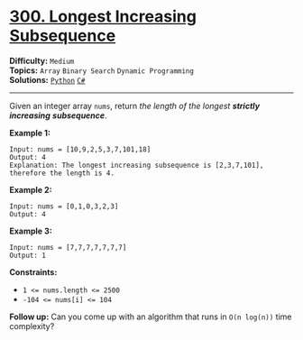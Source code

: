 # [300. Longest Increasing Subsequence](https://leetcode.com/problems/longest-increasing-subsequence/)

**Difficulty:** `Medium`  
**Topics:** `Array` `Binary Search` `Dynamic Programming`  
**Solutions:** [`Python`](../../src/python/challenges/problems/longest_increasing_subsequence_test.py) [`C#`](../../src/csharp/challenges/Problems/LongestIncreasingSubsequence.cs)  

---

Given an integer array `nums`, return *the length of the longest **strictly increasing*** ***subsequence***.

**Example 1:**

```
Input: nums = [10,9,2,5,3,7,101,18]
Output: 4
Explanation: The longest increasing subsequence is [2,3,7,101], therefore the length is 4.
```

**Example 2:**

```
Input: nums = [0,1,0,3,2,3]
Output: 4
```

**Example 3:**

```
Input: nums = [7,7,7,7,7,7,7]
Output: 1
```

**Constraints:**

* `1 <= nums.length <= 2500`
* `-104 <= nums[i] <= 104`

**Follow up:** Can you come up with an algorithm that runs in `O(n log(n))` time complexity?